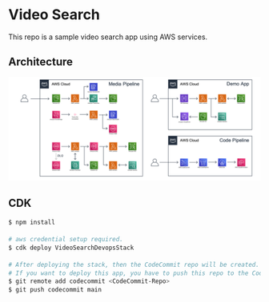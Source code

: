 # Video Search

This repo is a sample video search app using AWS services.

## Architecture

![Video Search Architecture](docs/architecture.png)


## CDK

```bash
$ npm install

# aws credential setup required.
$ cdk deploy VideoSearchDevopsStack

# After deploying the stack, then the CodeCommit repo will be created.
# If you want to deploy this app, you have to push this repo to the CodeCommit repo.
$ git remote add codecommit <CodeCommit-Repo>
$ git push codecommit main
```
